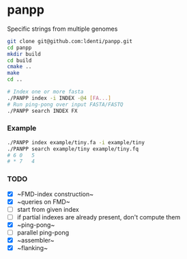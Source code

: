 # panpp
Specific strings from multiple genomes

``` sh
git clone git@github.com:ldenti/panpp.git
cd panpp
mkdir build
cd build
cmake ..
make
cd ..
```

``` sh
# Index one or more fasta
./PANPP index -i INDEX -@4 [FA...]
# Run ping-pong over input FASTA/FASTQ
./PANPP search INDEX FX
```
### Example
``` sh
./PANPP index example/tiny.fa -i example/tiny
./PANPP search example/tiny example/tiny.fq
# 6	0	5
# *	7	4
```

### TODO
- [X] ~FMD-index construction~
- [X] ~queries on FMD~
- [ ] start from given index
- [ ] if partial indexes are already present, don't compute them
- [X] ~ping-pong~
- [ ] parallel ping-pong
- [X] ~assembler~
- [X] ~flanking~

